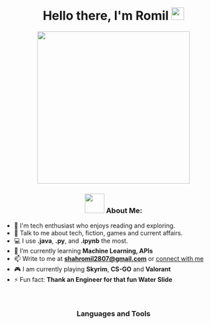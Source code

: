 <h1 align="center">Hello there, I'm Romil <img src="https://github.com/TheDudeThatCode/TheDudeThatCode/blob/master/Assets/Hi.gif" width="29px"></h1>
<p align="center"><img src ="https://camo.githubusercontent.com/5ddf73ad3a205111cf8c686f687fc216c2946a75005718c8da5b837ad9de78c9/68747470733a2f2f7468756d62732e6766796361742e636f6d2f4576696c4e657874446576696c666973682d736d616c6c2e676966" height="350px"></p>
<p align="center"> 
</p>
<h3 align="center"> <img src="https://github.com/TheDudeThatCode/TheDudeThatCode/blob/master/Assets/Developer.gif" width="45px"> About Me: </h3>

- 🏦 I'm tech enthusiast who enjoys reading and exploring.
- 💬 Talk to me about tech, fiction, games and current affairs.
- 💻 I use **.java**, **.py**, and **.ipynb** the most.
- 🌱 I’m currently learning **Machine Learning, APIs**
- 📫 Write to me at **shahromil2807@gmail.com** or [connect with me](#contact)
- 🎮 I am currently playing **Skyrim**, **CS-GO** and **Valorant**
- ⚡ Fun fact: **Thank an Engineer for that fun Water Slide**

<br>
<h3 align="center">Languages and Tools</h3>
